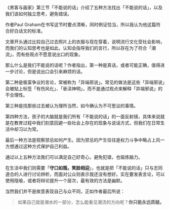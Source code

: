 《黑客与画家》第三节「不能说的话」介绍了五种方法找出「不能说的话」，以及我们该如何独立思考，避免错误。

作者Paul Graham在书写这节时要点清晰，同时例证恰当，所以我认为他这篇符合好白话文的标准。

文章开头通过比较自己过去照片上的衣服与现在穿着，说明流行文化受社会影响，而我们的认知思考也是如此。认知会指导我们的言行，所以存在为了符合「潮流」，而有些观点不愿意说出口的现象。

那么什么是我们不能说的话呢？作者指出，第一种是真话，或者可能正确，值得进一步讨论，但是说出口会引来麻烦的话。

第二种是极富争议的言论，常被称为「异端邪说」。常见的做法是这些「异端邪说」会被贴上标签「有伤风化」、「亵渎神明」，而不是通过观点来解释「异端邪说」的不合理性。

第三种是找那些过去被认为理所当然，如今确认为不可思议的事情。

第四种方法，孩子的大脑就是我们所有「不能说的话」的一面反射镜，具体来说就是在教育过程中我们刻意回避一些社会上存在的现象与说话方式，但我们在日常生活中却习以为常。

最后一种方法是观察禁忌如何产生。因为禁忌的产生往往是权力斗争中略占上风一方想通过这种方式保护自己利益。

通过以上五种方法我们可以满足自己好奇心，避免犯错，也锻炼脑力。

在生活中我们则需要「**守口如瓶，笑脸相迎**」，也就是把「不能说的话」只与志同道合的人进行讨论辨析，而面对公众则表示我还没有想好。实在要发表言论，可以使用隐喻，或者将辩论提升一个层次，最有效的方法是幽默。

当然我们并不是故意表现自己与众不同，正如作者最后所说：

> 如果自己就是潮水的一部分，怎么能看见潮流的方向呢？**你只能永远质疑。**

